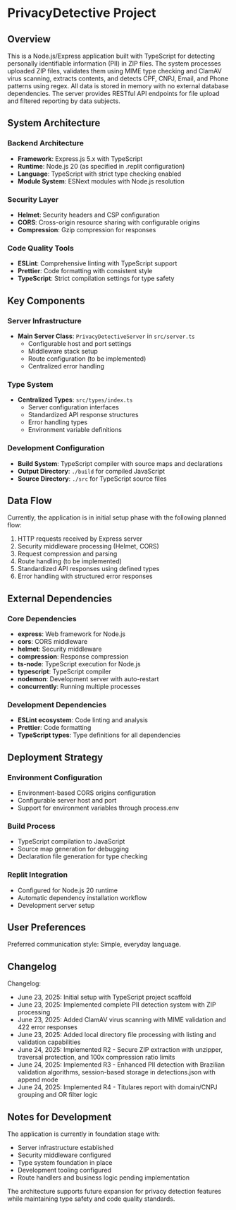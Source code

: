 # PrivacyDetective Project

## Overview

This is a Node.js/Express application built with TypeScript for detecting personally identifiable information (PII) in ZIP files. The system processes uploaded ZIP files, validates them using MIME type checking and ClamAV virus scanning, extracts contents, and detects CPF, CNPJ, Email, and Phone patterns using regex. All data is stored in memory with no external database dependencies. The server provides RESTful API endpoints for file upload and filtered reporting by data subjects.

## System Architecture

### Backend Architecture
- **Framework**: Express.js 5.x with TypeScript
- **Runtime**: Node.js 20 (as specified in .replit configuration)
- **Language**: TypeScript with strict type checking enabled
- **Module System**: ESNext modules with Node.js resolution

### Security Layer
- **Helmet**: Security headers and CSP configuration
- **CORS**: Cross-origin resource sharing with configurable origins
- **Compression**: Gzip compression for responses

### Code Quality Tools
- **ESLint**: Comprehensive linting with TypeScript support
- **Prettier**: Code formatting with consistent style
- **TypeScript**: Strict compilation settings for type safety

## Key Components

### Server Infrastructure
- **Main Server Class**: `PrivacyDetectiveServer` in `src/server.ts`
  - Configurable host and port settings
  - Middleware stack setup
  - Route configuration (to be implemented)
  - Centralized error handling

### Type System
- **Centralized Types**: `src/types/index.ts`
  - Server configuration interfaces
  - Standardized API response structures
  - Error handling types
  - Environment variable definitions

### Development Configuration
- **Build System**: TypeScript compiler with source maps and declarations
- **Output Directory**: `./build` for compiled JavaScript
- **Source Directory**: `./src` for TypeScript source files

## Data Flow

Currently, the application is in initial setup phase with the following planned flow:
1. HTTP requests received by Express server
2. Security middleware processing (Helmet, CORS)
3. Request compression and parsing
4. Route handling (to be implemented)
5. Standardized API responses using defined types
6. Error handling with structured error responses

## External Dependencies

### Core Dependencies
- **express**: Web framework for Node.js
- **cors**: CORS middleware
- **helmet**: Security middleware
- **compression**: Response compression
- **ts-node**: TypeScript execution for Node.js
- **typescript**: TypeScript compiler
- **nodemon**: Development server with auto-restart
- **concurrently**: Running multiple processes

### Development Dependencies
- **ESLint ecosystem**: Code linting and analysis
- **Prettier**: Code formatting
- **TypeScript types**: Type definitions for all dependencies

## Deployment Strategy

### Environment Configuration
- Environment-based CORS origins configuration
- Configurable server host and port
- Support for environment variables through process.env

### Build Process
- TypeScript compilation to JavaScript
- Source map generation for debugging
- Declaration file generation for type checking

### Replit Integration
- Configured for Node.js 20 runtime
- Automatic dependency installation workflow
- Development server setup

## User Preferences

Preferred communication style: Simple, everyday language.

## Changelog

Changelog:
- June 23, 2025: Initial setup with TypeScript project scaffold
- June 23, 2025: Implemented complete PII detection system with ZIP processing
- June 23, 2025: Added ClamAV virus scanning with MIME validation and 422 error responses
- June 23, 2025: Added local directory file processing with listing and validation capabilities
- June 24, 2025: Implemented R2 - Secure ZIP extraction with unzipper, traversal protection, and 100x compression ratio limits
- June 24, 2025: Implemented R3 - Enhanced PII detection with Brazilian validation algorithms, session-based storage in detections.json with append mode
- June 24, 2025: Implemented R4 - Titulares report with domain/CNPJ grouping and OR filter logic

## Notes for Development

The application is currently in foundation stage with:
- Server infrastructure established
- Security middleware configured
- Type system foundation in place
- Development tooling configured
- Route handlers and business logic pending implementation

The architecture supports future expansion for privacy detection features while maintaining type safety and code quality standards.